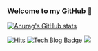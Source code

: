### Welcome to my GitHub 👋

[![Anurag's GitHub stats](https://github-readme-stats.vercel.app/api?username=min-0&show_icons=true&theme=dracula&count_private=true)](https://github.com/anuraghazra/github-readme-stats)
<!--![Top Langs](https://github-readme-stats.vercel.app/api/top-langs/?username=min-0&layout=compact&theme=dracula) //개발 언어 표-->

[![Hits](https://hits.seeyoufarm.com/api/count/incr/badge.svg?url=https%3A%2F%2Fgithub.com%2Fmin-0&count_bg=%2345DF22&title_bg=%23555555&icon=github.svg&icon_color=%23FFE4C4&title=hits&edge_flat=false)](https://hits.seeyoufarm.com)
[![Tech Blog Badge](http://img.shields.io/badge/-Tech%20blog-black?style=flat-square&logo=github&link=https://zzsza.github.io/)](https://min-0.tistory.com/)
<a href="https://www.instagram.com/m.__.y01/" target="_blank"><img src="https://img.shields.io/badge/#DD2A7B?style=flat-square&logo=Instagram&logoColor=white"/></a>


<!--
**min-0/min-0** is a ✨ _special_ ✨ repository because its `README.md` (this file) appears on your GitHub profile.

Here are some ideas to get you started:

- 🔭 I’m currently working on ...
- 🌱 I’m currently learning ...
- 👯 I’m looking to collaborate on ...
- 🤔 I’m looking for help with ...
- 💬 Ask me about ...
- 📫 How to reach me: ...
- 😄 Pronouns: ...
- ⚡ Fun fact: ...
-->

